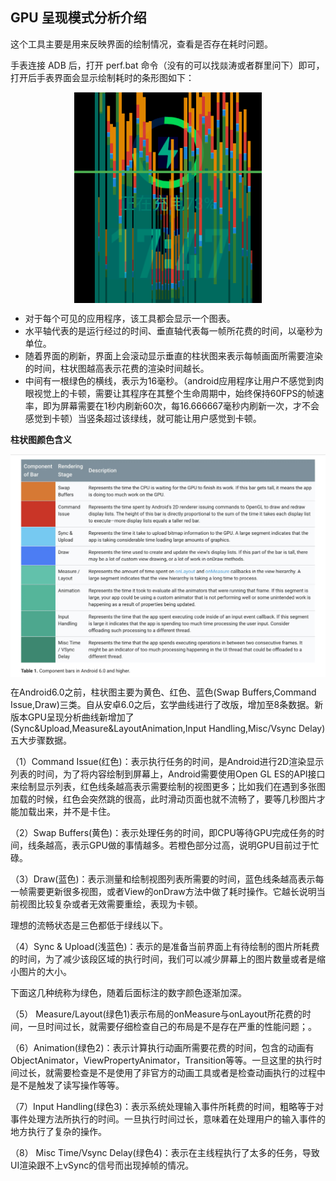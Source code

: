 ## GPU 呈现模式分析介绍

这个工具主要是用来反映界面的绘制情况，查看是否存在耗时问题。


手表连接 ADB 后，打开 perf.bat 命令（没有的可以找燚涛或者群里问下）即可，打开后手表界面会显示绘制耗时的条形图如下：

<div align="center" >
   <img src="GPU_1.png" width = "300"  align="center" />
</div>

 - 对于每个可见的应用程序，该工具都会显示一个图表。
 - 水平轴代表的是运行经过的时间、垂直轴代表每一帧所花费的时间，以毫秒为单位。
 - 随着界面的刷新，界面上会滚动显示垂直的柱状图来表示每帧画面所需要渲染的时间，柱状图越高表示花费的渲染时间越长。
 - 中间有一根绿色的横线，表示为16毫秒。（android应用程序让用户不感觉到肉眼视觉上的卡顿，需要让其程序在其整个生命周期中，始终保持60FPS的帧速率，即为屏幕需要在1秒内刷新60次，每16.666667毫秒内刷新一次，才不会感觉到卡顿）当竖条超过该绿线，就可能让用户感觉到卡顿。


**柱状图颜色含义**

<div align="center" >
   <img src="GPU_2.webp.jpg" width = "900"  align="center" />
</div>

在Android6.0之前，柱状图主要为黄色、红色、蓝色(Swap Buffers,Command Issue,Draw)三类。自从安卓6.0之后，玄学曲线进行了改版，增加至8条数据。新版本GPU呈现分析曲线新增加了(Sync&Upload,Measure&LayoutAnimation,Input Handling,Misc/Vsync Delay)五大步骤数据。

（1）Command Issue(红色)：表示执行任务的时间，是Android进行2D渲染显示列表的时间，为了将内容绘制到屏幕上，Android需要使用Open GL ES的API接口来绘制显示列表，红色线条越高表示需要绘制的视图更多；比如我们在遇到多张图加载的时候，红色会突然跳的很高，此时滑动页面也就不流畅了，要等几秒图片才能加载出来，并不是卡住。

（2）Swap Buffers(黄色)：表示处理任务的时间，即CPU等待GPU完成任务的时间，线条越高，表示GPU做的事情越多。若橙色部分过高，说明GPU目前过于忙碌。

（3）Draw(蓝色)：表示测量和绘制视图列表所需要的时间，蓝色线条越高表示每一帧需要更新很多视图，或者View的onDraw方法中做了耗时操作。它越长说明当前视图比较复杂或者无效需要重绘，表现为卡顿。

理想的流畅状态是三色都低于绿线以下。

（4）Sync & Upload(浅蓝色)：表示的是准备当前界面上有待绘制的图片所耗费的时间，为了减少该段区域的执行时间，我们可以减少屏幕上的图片数量或者是缩小图片的大小。

下面这几种统称为绿色，随着后面标注的数字颜色逐渐加深。

（5） Measure/Layout(绿色1)表示布局的onMeasure与onLayout所花费的时间，一旦时间过长，就需要仔细检查自己的布局是不是存在严重的性能问题；。

（6）Animation(绿色2)：表示计算执行动画所需要花费的时间，包含的动画有ObjectAnimator，ViewPropertyAnimator，Transition等等。一旦这里的执行时间过长，就需要检查是不是使用了非官方的动画工具或者是检查动画执行的过程中是不是触发了读写操作等等。

（7）Input Handling(绿色3)：表示系统处理输入事件所耗费的时间，粗略等于对事件处理方法所执行的时间。一旦执行时间过长，意味着在处理用户的输入事件的地方执行了复杂的操作。

（8） Misc Time/Vsync Delay(绿色4)：表示在主线程执行了太多的任务，导致UI渲染跟不上vSync的信号而出现掉帧的情况。













